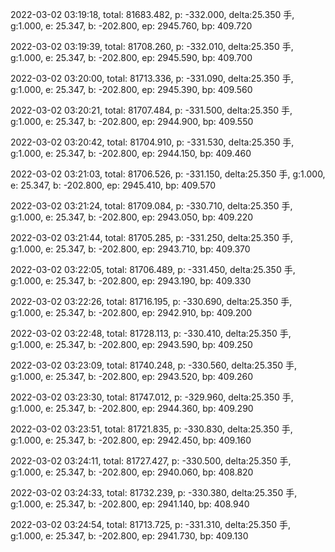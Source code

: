 2022-03-02 03:19:18, total: 81683.482, p: -332.000, delta:25.350 手, g:1.000, e: 25.347, b: -202.800, ep: 2945.760, bp: 409.720

2022-03-02 03:19:39, total: 81708.260, p: -332.010, delta:25.350 手, g:1.000, e: 25.347, b: -202.800, ep: 2945.590, bp: 409.700

2022-03-02 03:20:00, total: 81713.336, p: -331.090, delta:25.350 手, g:1.000, e: 25.347, b: -202.800, ep: 2945.390, bp: 409.560

2022-03-02 03:20:21, total: 81707.484, p: -331.500, delta:25.350 手, g:1.000, e: 25.347, b: -202.800, ep: 2944.900, bp: 409.550

2022-03-02 03:20:42, total: 81704.910, p: -331.530, delta:25.350 手, g:1.000, e: 25.347, b: -202.800, ep: 2944.150, bp: 409.460

2022-03-02 03:21:03, total: 81706.526, p: -331.150, delta:25.350 手, g:1.000, e: 25.347, b: -202.800, ep: 2945.410, bp: 409.570

2022-03-02 03:21:24, total: 81709.084, p: -330.710, delta:25.350 手, g:1.000, e: 25.347, b: -202.800, ep: 2943.050, bp: 409.220

2022-03-02 03:21:44, total: 81705.285, p: -331.250, delta:25.350 手, g:1.000, e: 25.347, b: -202.800, ep: 2943.710, bp: 409.370

2022-03-02 03:22:05, total: 81706.489, p: -331.450, delta:25.350 手, g:1.000, e: 25.347, b: -202.800, ep: 2943.190, bp: 409.330

2022-03-02 03:22:26, total: 81716.195, p: -330.690, delta:25.350 手, g:1.000, e: 25.347, b: -202.800, ep: 2942.910, bp: 409.200

2022-03-02 03:22:48, total: 81728.113, p: -330.410, delta:25.350 手, g:1.000, e: 25.347, b: -202.800, ep: 2943.590, bp: 409.250

2022-03-02 03:23:09, total: 81740.248, p: -330.560, delta:25.350 手, g:1.000, e: 25.347, b: -202.800, ep: 2943.520, bp: 409.260

2022-03-02 03:23:30, total: 81747.012, p: -329.960, delta:25.350 手, g:1.000, e: 25.347, b: -202.800, ep: 2944.360, bp: 409.290

2022-03-02 03:23:51, total: 81721.835, p: -330.830, delta:25.350 手, g:1.000, e: 25.347, b: -202.800, ep: 2942.450, bp: 409.160

2022-03-02 03:24:11, total: 81727.427, p: -330.500, delta:25.350 手, g:1.000, e: 25.347, b: -202.800, ep: 2940.060, bp: 408.820

2022-03-02 03:24:33, total: 81732.239, p: -330.380, delta:25.350 手, g:1.000, e: 25.347, b: -202.800, ep: 2941.140, bp: 408.940

2022-03-02 03:24:54, total: 81713.725, p: -331.310, delta:25.350 手, g:1.000, e: 25.347, b: -202.800, ep: 2941.730, bp: 409.130
